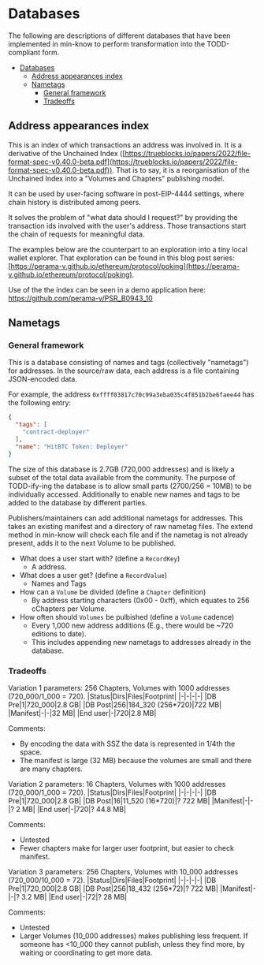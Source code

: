 # Databases

The following are descriptions of different databases that have been
implemented in min-know to perform transformation into the TODD-compliant form.

- [Databases](#databases)
  - [Address appearances index](#address-appearances-index)
  - [Nametags](#nametags)
    - [General framework](#general-framework)
    - [Tradeoffs](#tradeoffs)


## Address appearances index

This is an index of which transactions an address was involved in.
It is a derivative of the Unchained Index
([https://trueblocks.io/papers/2022/file-format-spec-v0.40.0-beta.pdf](https://trueblocks.io/papers/2022/file-format-spec-v0.40.0-beta.pdf)).
That is to say, it is a reorganisation of the Unchained Index into
a "Volumes and Chapters" publishing model.

It can be used by user-facing software in post-EIP-4444 settings,
where chain history is distributed among peers.

It solves the problem of "what data should I request?" by
providing the transaction ids involved with the user's address.
Those transactions start the chain of requests for meaningful data.

The examples below are the counterpart to an exploration into
a tiny local wallet explorer. That exploration can be found in
this blog post series: [https://perama-v.github.io/ethereum/protocol/poking](https://perama-v.github.io/ethereum/protocol/poking).

Use of the the index can be seen in a demo application here:
https://github.com/perama-v/PSR_B0943_10

## Nametags

### General framework

This is a database consisting of names and tags (collectively "nametags") for addresses.
In the source/raw data, each address is a file containing JSON-encoded data.

For example, the address `0xffff03817c70c99a3eba035c4f851b2be6faee44` has the following
entry:
```json
{
  "tags": [
    "contract-deployer"
  ],
  "name": "HitBTC Token: Deployer"
}
```

The size of this database is 2.7GB (720,000 addresses) and is likely a subset of the total data
available from the community.
The purpose of TODD-ify-ing the database is to allow small parts (2700/256 = 10MB)
to be individually accessed. Additionally to enable new names and tags to be added to the
database by different parties.

Publishers/maintainers can add additional nametags for addresses. This takes an existing manifest
and a directory of raw nametag files. The extend method in min-know will check each file
and if the nametag is not already present, adds it to the next Volume to be published.

- What does a user start with? (define a `RecordKey`)
    - A address.
- What does a user get? (define a `RecordValue`)
    - Names and Tags
- How can a `Volume` be divided (define a `Chapter` definition)
    - By address starting characters (0x00 - 0xff), which equates to 256 cChapters per Volume.
- How often should `Volumes` be pulbished (define a `Volume` cadence)
    - Every 1,000 new address additions (E.g., there would be ~720 editions to date).
    - This includes appending new nametags to addresses already in the database.

### Tradeoffs
Variation 1 parameters: 256 Chapters, Volumes with 1000 addresses (720_000/1_000 = 720).
|Status|Dirs|Files|Footprint|
|-|-|-|-|
|DB Pre|1|720_000|2.8 GB|
|DB Post|256|184_320 (256*720)|722 MB|
|Manifest|-|-|32 MB|
|End user|-|720|2.8 MB|

Comments:
- By encoding the data with SSZ the data is represented in 1/4th the space.
- The manifest is large (32 MB) because the volumes are small and there are many chapters.

Variation 2 parameters: 16 Chapters, Volumes with 1000 addresses (720_000/1_000 = 720).
|Status|Dirs|Files|Footprint|
|-|-|-|-|
|DB Pre|1|720_000|2.8 GB|
|DB Post|16|11_520 (16*720)|? 722 MB|
|Manifest|-|-|? 2 MB|
|End user|-|720|? 44.8 MB|

Comments:
- Untested
- Fewer chapters make for larger user footprint, but easier to check manifest.


Variation 3 parameters: 256 Chapters, Volumes with 10_000 addresses (720_000/10_000 = 72).
|Status|Dirs|Files|Footprint|
|-|-|-|-|
|DB Pre|1|720_000|2.8 GB|
|DB Post|256|18_432 (256*72)|? 722 MB|
|Manifest|-|-|? 3.2 MB|
|End user|-|72|? 28 MB|

Comments:
- Untested
- Larger Volumes (10_000 addresses) makes publishing less frequent. If
someone has <10_000 they cannot publish, unless they find more, by waiting
or coordinating to get more data.